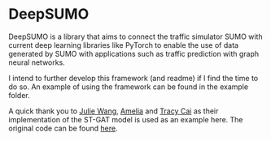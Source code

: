 # DeepSUMO
DeepSUMO is a library that aims to connect the traffic simulator SUMO with current deep learning libraries like PyTorch to enable the use of data generated by SUMO with applications such as traffic prediction with graph neural networks.

I intend to further develop this framework (and readme) if I find the time to do so. 
An example of using the framework can be found in the example folder.

A quick thank you to [Julie Wang](https://github.com/jswang), [Amelia](https://github.com/amelia22974) and [Tracy Cai](https://github.com/tracy-cai) as their implementation of the ST-GAT model is used as an example here. The original code can be found [here](https://github.com/jswang/stgat_traffic_prediction).  